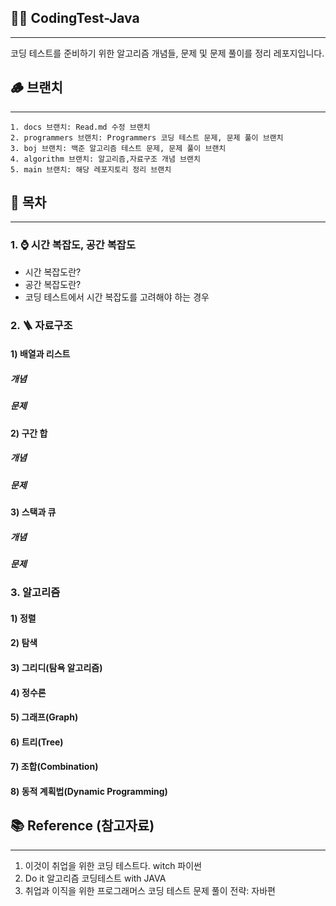 ## 🏃🏻 CodingTest-Java

---

코딩 테스트를 준비하기 위한 알고리즘 개념들, 문제 및 문제 풀이를 정리 레포지입니다.

## 🪵 브랜치

---
```text
1. docs 브랜치: Read.md 수정 브랜치
2. programmers 브랜치: Programmers 코딩 테스트 문제, 문제 풀이 브랜치
3. boj 브랜치: 백준 알고리즘 테스트 문제, 문제 풀이 브랜치
4. algorithm 브랜치: 알고리즘,자료구조 개념 브랜치
5. main 브랜치: 해당 레포지토리 정리 브랜치
```


## 🚧 목차

---

### 1. ⌚️ 시간 복잡도, 공간 복잡도

- 시간 복잡도란?
- 공간 복잡도란?
- 코딩 테스트에서 시간 복잡도를 고려해야 하는 경우

### 2. 🪜 자료구조

#### 1) 배열과 리스트

##### 개념

##### 문제

#### 2) 구간 합

##### 개념

##### 문제

#### 3) 스택과 큐

##### 개념

##### 문제

### 3. 알고리즘

#### 1) 정렬

#### 2) 탐색

#### 3) 그리디(탐욕 알고리즘)

#### 4) 정수론

#### 5) 그래프(Graph)

#### 6) 트리(Tree)

#### 7) 조합(Combination)

#### 8) 동적 계획법(Dynamic Programming)


## 📚 Reference (참고자료)

---

1. 이것이 취업을 위한 코딩 테스트다. witch 파이썬
2. Do it 알고리즘 코딩테스트 with JAVA
3. 취업과 이직을 위한 프로그래머스 코딩 테스트 문제 풀이 전략: 자바편

